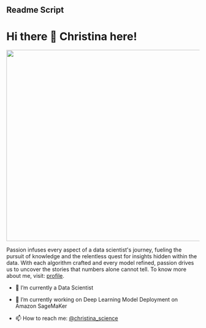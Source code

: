 ## Readme Script 


# Hi there 👋 Christina here!

<p align="center">
  <img src="https://media.licdn.com/dms/image/D4E12AQHmt2HavWsIoQ/article-cover_image-shrink_720_1280/0/1697380698315?e=2147483647&v=beta&t=nxMyxvVygfMhi3TSsv_8UCsSQykVDA77ps2rjAA4_ko" height="500px" width="1000px">
</p>
<p>
Passion infuses every aspect of a data scientist's journey, fueling the pursuit of knowledge and the relentless quest for insights hidden within the data. With each algorithm crafted and every model refined, passion drives us to uncover the stories that numbers alone cannot tell. To know more about me, visit: <a href="[https://www.linkedin.com/in/ng-lan-anh/]()">profile</a>.
</p>

- 🌱 I’m currently a Data Scientist
- 🔭 I’m currently working on Deep Learning Model Deployment on Amazon SageMaKer

- 📫 How to reach me: <a href="https://www.linkedin.com/in/ng-lan-anh/">@christina_science</a>

